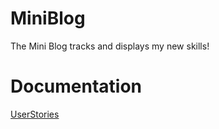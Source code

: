 # MiniBlog
 The Mini Blog tracks and displays my new skills!

# Documentation
[UserStories](https://docs.google.com/document/d/1K8SfuJBXyorVPeY-UaNKFKC5gsvN09cHXdN6FCyTxXI/edit?usp=sharing)

